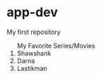 # app-dev
My first repository
<ol>
  <lh>My Favorite Series/Movies</lh>
  <li>Shawshank</li>
  <li>Darna</li>
  <li>Lastikman</li>
</ol>
